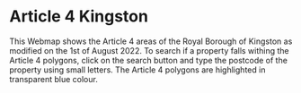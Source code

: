 # Article 4 Kingston
This Webmap shows the Article 4 areas of the Royal Borough of Kingston as modified on the 1st of August 2022. To search if a property falls withing the Article 4 polygons, click on the search button and type the postcode of the property using small letters. The Article 4 polygons are highlighted in transparent blue colour.
